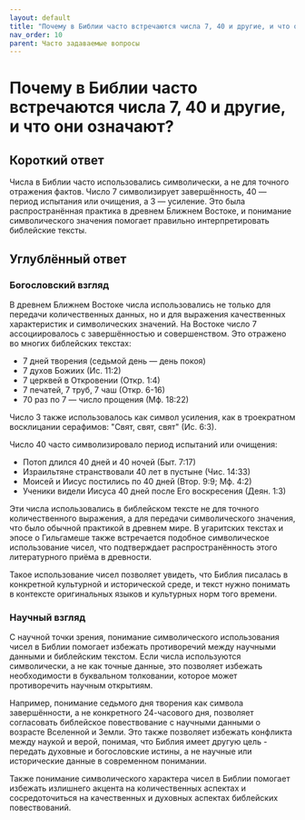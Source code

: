 ```yaml
---
layout: default
title: "Почему в Библии часто встречаются числа 7, 40 и другие, и что они означают?"
nav_order: 10
parent: Часто задаваемые вопросы
---
```


# Почему в Библии часто встречаются числа 7, 40 и другие, и что они означают?

## Короткий ответ

Числа в Библии часто использовались символически, а не для точного отражения фактов. Число 7 символизирует завершённость, 40 — период испытания или очищения, а 3 — усиление. Это была распространённая практика в древнем Ближнем Востоке, и понимание символического значения помогает правильно интерпретировать библейские тексты.

## Углублённый ответ

### Богословский взгляд

В древнем Ближнем Востоке числа использовались не только для передачи количественных данных, но и для выражения качественных характеристик и символических значений. На Востоке число 7 ассоциировалось с завершённостью и совершенством. Это отражено во многих библейских текстах:

- 7 дней творения (седьмой день — день покоя)
- 7 духов Божиих (Ис. 11:2)
- 7 церквей в Откровении (Откр. 1:4)
- 7 печатей, 7 труб, 7 чаш (Откр. 6-16)
- 70 раз по 7 — число прощения (Мф. 18:22)

Число 3 также использовалось как символ усиления, как в троекратном восклицании серафимов: "Свят, свят, свят" (Ис. 6:3).

Число 40 часто символизировало период испытаний или очищения:
- Потоп длился 40 дней и 40 ночей (Быт. 7:17)
- Израильтяне странствовали 40 лет в пустыне (Чис. 14:33)
- Моисей и Иисус постились по 40 дней (Втор. 9:9; Мф. 4:2)
- Ученики видели Иисуса 40 дней после Его воскресения (Деян. 1:3)

Эти числа использовались в библейском тексте не для точного количественного выражения, а для передачи символического значения, что было обычной практикой в древнем мире. В угаритских текстах и эпосе о Гильгамеше также встречается подобное символическое использование чисел, что подтверждает распространённость этого литературного приёма в древности.

Такое использование чисел позволяет увидеть, что Библия писалась в конкретной культурной и исторической среде, и текст нужно понимать в контексте оригинальных языков и культурных норм того времени.

### Научный взгляд

С научной точки зрения, понимание символического использования чисел в Библии помогает избежать противоречий между научными данными и библейским текстом. Если числа используются символически, а не как точные данные, это позволяет избежать необходимости в буквальном толковании, которое может противоречить научным открытиям.

Например, понимание седьмого дня творения как символа завершённости, а не конкретного 24-часового дня, позволяет согласовать библейское повествование с научными данными о возрасте Вселенной и Земли. Это также позволяет избежать конфликта между наукой и верой, понимая, что Библия имеет другую цель - передать духовные и богословские истины, а не научные или исторические данные в современном понимании.

Также понимание символического характера чисел в Библии помогает избежать излишнего акцента на количественных аспектах и сосредоточиться на качественных и духовных аспектах библейских повествований.